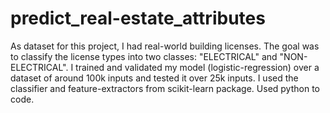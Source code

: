 # predict_real-estate_attributes

As dataset for this project, I had real-world building licenses. The goal was to classify the license types into two classes: "ELECTRICAL" and "NON-ELECTRICAL". I trained and validated my model (logistic-regression) over a dataset of around 100k inputs and tested it over 25k inputs. I used the classifier and feature-extractors from scikit-learn package. 
Used python to code.
